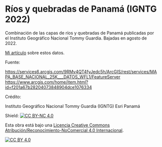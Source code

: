 # Ríos y quebradas de Panamá (IGNTG 2022)

Combinación de las capas de ríos y quebradas de Panamá publicadas por el Instituto Geográfico Nacional Tommy Guardia. Bajadas en agosto de 2022.

[Mi artículo](http://mirrodriguezlombardo.com/nueva-cartografia.html) sobre estos datos.

Fuente:

https://services6.arcgis.com/9RMv4QT4fyJedc5h/ArcGIS/rest/services/MAPA_BASE_NACIONAL_25K___DATOS_WFL1/FeatureServer
https://www.arcgis.com/home/item.html?id=f201a67b28204073848904dce1076334

Crédito:

Instituto Geográfico Nacional Tommy Guardia (IGNTG)
Esri Panamá

Shield: [![CC BY-NC 4.0][cc-by-nc-shield]][cc-by-nc]

Esta obra está bajo una
[Licencia Creative Commons Atribución/Reconocimiento-NoComercial 4.0 Internacional][cc-by-nc].

[![CC BY 4.0][cc-by-nc-image]][cc-by-nc]

[cc-by-nc]: https://creativecommons.org/licenses/by-nc/4.0/deed.es
[cc-by-nc-image]: https://i.creativecommons.org/l/by-nc/4.0/88x31.png
[cc-by-nc-shield]: https://img.shields.io/badge/License-CC%20BY%20NC%204.0-lightgrey.svg
